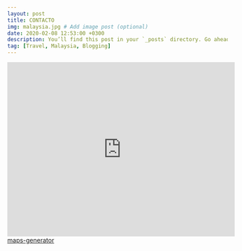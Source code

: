 ```yaml
---
layout: post
title: CONTACTO
img: malaysia.jpg # Add image post (optional)
date: 2020-02-08 12:53:00 +0300
description: You’ll find this post in your `_posts` directory. Go ahead and edit it and re-build the site to see your changes. # Add post description (optional)
tag: [Travel, Malaysia, Blogging]
---
```




<iframe width="520" height="400" frameborder="0" scrolling="no" marginheight="0" marginwidth="0" id="gmap_canvas" src="https://maps.google.com/maps?width=520&amp;height=400&amp;hl=en&amp;q=%20Mexico%20City+(polanco)&amp;t=&amp;z=12&amp;ie=UTF8&amp;iwloc=B&amp;output=embed"></iframe> <a href='http://maps-website.com/es'>maps-generator</a> <script type='text/javascript' src='https://embedmaps.com/google-maps-authorization/script.js?id=d82e42c99a2f5bf9da008a1f86e05f5880b4e06e'></script>

